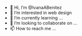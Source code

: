 - 👋 Hi, I’m @IvanaABenitez
- 👀 I’m interested in web design
- 🌱 I’m currently learning ...
- 💞️ I’m looking to collaborate on ...
- 📫 How to reach me ...

<!---
IvanaABenitez/IvanaABenitez is a ✨ special ✨ repository because its `README.md` (this file) appears on your GitHub profile.
You can click the Preview link to take a look at your changes.
--->

